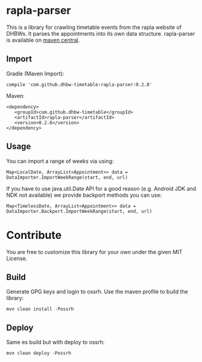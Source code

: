 # rapla-parser
This is a library for crawling timetable events from the rapla website of DHBWs. It parses the appointments into its own data structure. rapla-parser is available on [maven central](http://search.maven.org/#search%7Cga%7C1%7Cg%3A%22com.github.dhbw-timetable%22%20a%3A%22rapla-parser%22).

## Import
Gradle (Maven Import):
```
compile 'com.github.dhbw-timetable:rapla-parser:0.2.8'
```

Maven:
```
<dependency>
   <groupId>com.github.dhbw-timetable</groupId>
   <artifactId>rapla-parser</artifactId>
   <version>0.2.8</version>
</dependency>
```

## Usage
You can import a range of weeks via using:
```
Map<LocalDate, ArrayList<Appointment>> data = DataImporter.ImportWeekRange(start, end, url)
```
If you have to use java.util.Date API for a good reason (e.g. Android JDK and NDK not available) we provide backport methods you can use:
```
Map<TimelessDate, ArrayList<Appointment>> data = DataImporter.Backport.ImportWeekRange(start, end, url)

```

# Contribute

You are free to customize this library for your own under the given MIT License.

## Build
Generate GPG keys and login to ossrh.
Use the maven profile to build the library:
```
mvn clean install -Possrh
```

## Deploy
Same es build but with deploy to ossrh:
```
mvn clean deploy -Possrh
```
